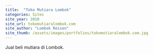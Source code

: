 ```yaml
---
title:  "Toko Mutiara Lombok"
categories: Sites
site_year: 2010
site_url: tokomutiaralombok.com
site_author: "Lombok Reisen"
site_thumb: /assets/images/portfolios/tokomutiaralombok.com.jpg
---
```


Jual beli mutiara di Lombok.
